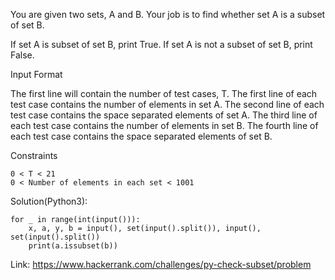 You are given two sets, A and B.
Your job is to find whether set A is a subset of set B.

If set A is subset of set B, print True.
If set A is not a subset of set B, print False.

Input Format

The first line will contain the number of test cases, T.
The first line of each test case contains the number of elements in set A.
The second line of each test case contains the space separated elements of set A.
The third line of each test case contains the number of elements in set B.
The fourth line of each test case contains the space separated elements of set B.

Constraints
```
0 < T < 21
0 < Number of elements in each set < 1001
```
Solution(Python3):
```
for _ in range(int(input())):
    x, a, y, b = input(), set(input().split()), input(), set(input().split())
    print(a.issubset(b))
```
Link: https://www.hackerrank.com/challenges/py-check-subset/problem


